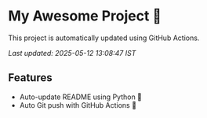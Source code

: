 # My Awesome Project 🚀

This project is automatically updated using GitHub Actions.

_Last updated: 2025-05-12 13:08:47 IST_

## Features
- Auto-update README using Python 🐍
- Auto Git push with GitHub Actions 🤖
